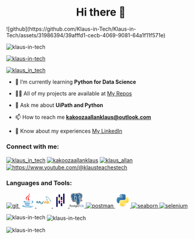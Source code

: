 <h1 align="center">Hi there 👋</h1>
![github](https://github.com/Klaus-in-Tech/Klaus-in-Tech/assets/31986394/39afffd1-cecb-4069-9081-64a1f11f571e)

<p align="left"> <img src="https://komarev.com/ghpvc/?username=klaus-in-tech&label=Profile%20views&color=0e75b6&style=flat" alt="klaus-in-tech" /> </p>

<p align="left"> <a href="https://github.com/ryo-ma/github-profile-trophy"><img src="https://github-profile-trophy.vercel.app/?username=klaus-in-tech" alt="klaus-in-tech" /></a> </p>

<p align="left"> <a href="https://twitter.com/klaus_in_tech" target="blank"><img src="https://img.shields.io/twitter/follow/klaus_in_tech?logo=twitter&style=for-the-badge" alt="klaus_in_tech" /></a> </p>

- 🌱 I’m currently learning **Python for Data Science**

- 👨‍💻 All of my projects are available at [My Repos](https://github.com/Klaus-in-Tech)

- 💬 Ask me about **UiPath and Python**

- 📫 How to reach me **kakoozaallanklaus@outlook.com**

- 📄 Know about my experiences [My LinkedIn](https://www.linkedin.com/in/kakoozaallanklaus/)

<h3 align="left">Connect with me:</h3>
<p align="left">
<a href="https://twitter.com/klaus_in_tech" target="blank"><img align="center" src="https://raw.githubusercontent.com/rahuldkjain/github-profile-readme-generator/master/src/images/icons/Social/twitter.svg" alt="klaus_in_tech" height="30" width="40" /></a>
<a href="https://linkedin.com/in/kakoozaallanklaus" target="blank"><img align="center" src="https://raw.githubusercontent.com/rahuldkjain/github-profile-readme-generator/master/src/images/icons/Social/linked-in-alt.svg" alt="kakoozaallanklaus" height="30" width="40" /></a>
<a href="https://instagram.com/klaus_allan_?igshid=ZDdkNTZiNTM=" target="blank"><img align="center" src="https://raw.githubusercontent.com/rahuldkjain/github-profile-readme-generator/master/src/images/icons/Social/instagram.svg" alt="klaus_allan" height="30" width="40" /></a>
<a href="https://www.youtube.com/@klausteachestech" target="blank"><img align="center" src="https://raw.githubusercontent.com/rahuldkjain/github-profile-readme-generator/master/src/images/icons/Social/youtube.svg" alt="https://www.youtube.com/@klausteachestech" height="30" width="40" /></a>
</p>

<h3 align="left">Languages and Tools:</h3>
<p align="left"> <a href="https://git-scm.com/" target="_blank" rel="noreferrer"> <img src="https://www.vectorlogo.zone/logos/git-scm/git-scm-icon.svg" alt="git" width="40" height="40"/> </a> <a href="https://www.java.com" target="_blank" rel="noreferrer"> <img src="https://raw.githubusercontent.com/devicons/devicon/master/icons/java/java-original.svg" alt="java" width="40" height="40"/> </a> <a href="https://www.mysql.com/" target="_blank" rel="noreferrer"> <img src="https://raw.githubusercontent.com/devicons/devicon/master/icons/mysql/mysql-original-wordmark.svg" alt="mysql" width="40" height="40"/> </a> <a href="https://pandas.pydata.org/" target="_blank" rel="noreferrer"> <img src="https://raw.githubusercontent.com/devicons/devicon/2ae2a900d2f041da66e950e4d48052658d850630/icons/pandas/pandas-original.svg" alt="pandas" width="40" height="40"/> </a> <a href="https://www.postgresql.org" target="_blank" rel="noreferrer"> <img src="https://raw.githubusercontent.com/devicons/devicon/master/icons/postgresql/postgresql-original-wordmark.svg" alt="postgresql" width="40" height="40"/> </a> <a href="https://postman.com" target="_blank" rel="noreferrer"> <img src="https://www.vectorlogo.zone/logos/getpostman/getpostman-icon.svg" alt="postman" width="40" height="40"/> </a> <a href="https://www.python.org" target="_blank" rel="noreferrer"> <img src="https://raw.githubusercontent.com/devicons/devicon/master/icons/python/python-original.svg" alt="python" width="40" height="40"/> </a> <a href="https://seaborn.pydata.org/" target="_blank" rel="noreferrer"> <img src="https://seaborn.pydata.org/_images/logo-mark-lightbg.svg" alt="seaborn" width="40" height="40"/> </a> <a href="https://www.selenium.dev" target="_blank" rel="noreferrer"> <img src="https://raw.githubusercontent.com/detain/svg-logos/780f25886640cef088af994181646db2f6b1a3f8/svg/selenium-logo.svg" alt="selenium" width="40" height="40"/> </a> </p>

<p><img align="left" src="https://github-readme-stats.vercel.app/api/top-langs?username=klaus-in-tech&show_icons=true&locale=en&layout=compact" alt="klaus-in-tech" /></p>

<p>&nbsp;<img align="center" src="https://github-readme-stats.vercel.app/api?username=klaus-in-tech&show_icons=true&locale=en" alt="klaus-in-tech" /></p>

<p><img align="center" src="https://github-readme-streak-stats.herokuapp.com/?user=klaus-in-tech&" alt="klaus-in-tech" /></p>
